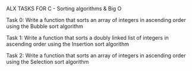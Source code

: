 ALX TASKS FOR C - Sorting algorithms & Big O

Task 0: Write a function that sorts an array of integers in ascending order using the Bubble sort algorithm

Task 1: Write a function that sorts a doubly linked list of integers in ascending order using the Insertion sort algorithm

Task 2: Write a function that sorts an array of integers in ascending order using the Selection sort algorithm
